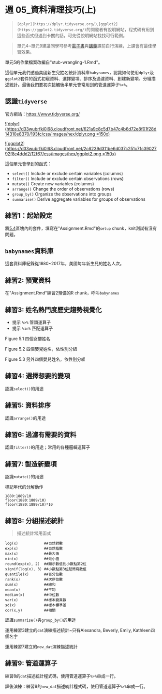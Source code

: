 # 週 05_資料清理技巧(上)

<!--- 上課日期: 20211021 --->

> `[dplyr](https://dplyr.tidyverse.org/)`,`[ggplot2](https://ggplot2.tidyverse.org/)`的開發者有說明網站，程式碼有用到這些函式但遇到卡關的話，可先從說明網站找找可行範例。

> 單元4~單元9建議同學可參考[電子書](https://rstat-project.github.io/ug1-practical/)與[講義](https://rstat-project.github.io/ug-tactic/)課前自行演練，上課會有最佳學習效果。


單元5的作業檔案改編自"stub-wrangling-1.Rmd"。

這個單元我們透過美國新生兒姓名統計資料庫`babynames`，認識如何使用`dplyr`及`ggplot2`套件的函式初窺資料、選擇變項、排序及過濾資料、創建新變項、分組描述統計。最後我們要初次接觸後半單元會常用到的管道運算子`%>%`。


## 認識`tidyverse`

官方網站：https://www.tidyverse.org/

[![dplyr](https://d33wubrfki0l68.cloudfront.net/621a9c8c5d7b47c4b6d72e8f01f28d14310e8370/193fc/css/images/hex/dplyr.png =150x)](https://dplyr.tidyverse.org/)

[![ggplot2](https://d33wubrfki0l68.cloudfront.net/2c6239d311be6d037c251c71c3902792f8c4ddd2/12f67/css/images/hex/ggplot2.png =150x)](https://ggplot2.tidyverse.org/)

這個單元會學到的函式：

* `select()` Include or exclude certain variables (columns)
* `filter()` Include or exclude certain observations (rows)
* `mutate()` Create new variables (columns)
* `arrange()` Change the order of observations (rows)
* `group_by()` Organize the observations into groups
* `summarise()` Derive aggregate variables for groups of observations

## 練習1：起始設定

將[5.4](https://rstat-project.github.io/ug1-practical/data-wrangling-1.html#activity-1-set-up-1)區塊內的套件，填寫在"Assignment.Rmd"的`setup` chunk，knit測試有沒有問題。

## `babynames`資料庫

這套資料庫紀錄從1880~2017年，美國每年新生兒的姓名人次。


## 練習2: 預覽資料

在"Assignment.Rmd"練習2預備的R chunk，呼叫`babynames`

<!--- year, n, prop的data type --->

## 練習3: 姓名熱門度歷史趨勢視覺化

- 提示 `%>%` 管頭運算子
- 提示 `%in%` 匹配運算子

Figure 5.1 四個女嬰姓名

Figure 5.2 四個嬰兒姓名，依性別分組

Figure 5.3 另外四個嬰兒姓名，依性別分組


<!--- 限量~ 除了Emily，找出另外一個E開頭的姓名歷史趨勢，繪製曲線圖，回覆在討論區 --->


## 練習4: 選擇想要的變項

認識`select()`的用途

## 練習5: 資料排序

認識`arrange()`的用途

## 練習6: 過濾有需要的資料

認識`filter()`的用途；常用的各種邏輯運算子

## 練習7: 製造新變項

認識`mutate()`的用途


標記年代的分解動作
```
1880:1889/10
floor(1880:1889/10)
floor(1880:1889/10)*10
```


## 練習8: 分組描述統計

> 描述統計常用函式

```
log(x)	          ##自然對數  
exp(x)	          ##自然指數  
max(x)	          ##最大值
min(x)	          ##最小值
round(exp(x), 2)  ##顯示數值到小數點第2位
signif(log(x), 3) ##小數點第3位起簡寫數值
quantile(x)       ##百分位數
rank(x)           ##次序位數
sum(x)            ##總和  
mean(x)           ##平均
median(x)         ##中位數
var(x)            ##樣本變異數
sd(x)             ##樣本標準差
cor(x,y)          ##相關
```

認識`summarise()`與`group_by()`的用途

運用練習3建立的`dat`演練描述統計~只有Alexandra, Beverly, Emily, Kathleen四個名字

<!--- 限量~ 透過figure 5-1，解釋平均數與中位數在曲線圖內的意義 --->

運用練習7建立的`new_dat`演練描述統計

<!--- 限量~ 使用summarise()，計算不同年代不同性別人次標準差 --->



## 練習9: 管道運算子

練習8的`dat`描述統計程式碼，使用管道運算子`%>%`串成一行。

課後演練：練習8的`new_dat`描述統計程式碼，使用管道運算子`%>%`串成一行。
